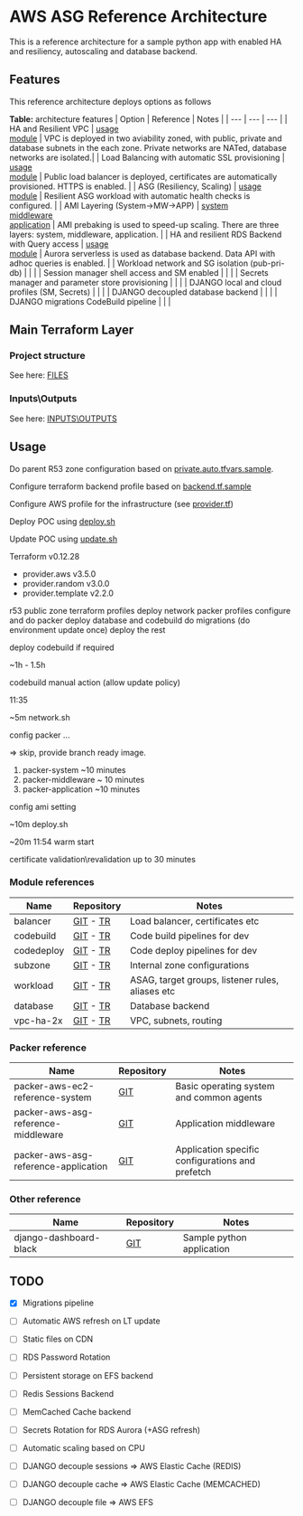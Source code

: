 # AWS ASG Reference Architecture

This is a reference architecture for a sample python app with enabled HA and resiliency, autoscaling and database backend.

## Features

This reference architecture deploys options as follows

**Table:** architecture features
| Option | Reference | Notes |
| --- | --- | --- |
| HA and Resilient VPC | [usage](network.tf)<br>[module][vpc-ha-2x] | VPC is deployed in two aviability zoned, with public, private and database subnets in the each zone. Private networks are NATed, database networks are isolated.|
| Load Balancing with automatic SSL provisioning | [usage](balancer.tf)<br>[module][balancer] | Public load balancer is deployed, certificates are automatically provisioned. HTTPS is enabled. |
| ASG (Resiliency, Scaling) | [usage](workload.tf)<br>[module][workload] | Resilient ASG workload with automatic health checks is configured. |
| AMI Layering (System->MW->APP) | [system][pkr-system]<br>[middleware][pkr-middleware]<br>[application][pkr-application] | AMI prebaking is used to speed-up scaling. There are three layers: system, middleware, application. |
| HA and resilient RDS Backend with Query access | [usage](database.tf)<br>[module][database] | Aurora serverless is used as database backend. Data API with adhoc queries is enabled. |
| Workload network and SG isolation (pub-pri-db) | | |
| Session manager shell access and SM enabled | | |
| Secrets manager and parameter store provisioning | | |
| DJANGO local and cloud profiles (SM, Secrets) | | |
| DJANGO decoupled database backend | | |
| DJANGO migrations CodeBuild pipeline | | |

## Main Terraform Layer

### Project structure

See here: [FILES](FILES.md)

### Inputs\Outputs

See here: [INPUTS\OUTPUTS](INOUT.md)

## Usage

Do parent R53 zone configuration based on [private.auto.tfvars.sample](private.auto.tfvars.sample).

Configure terraform backend profile based on [backend.tf.sample](backend.tf.sample)

Configure AWS profile for the infrastructure (see [provider.tf](provider.tf))

Deploy POC using [deploy.sh](deploy.sh)

Update POC using [update.sh](update.sh)

Terraform v0.12.28
+ provider.aws v3.5.0
+ provider.random v3.0.0
+ provider.template v2.2.0

r53 public zone
terraform profiles
deploy network
packer profiles
configure and do packer
deploy database and codebuild
do migrations (do environment update once)
deploy the rest


deploy codebuild if required

~1h - 1.5h

codebuild manual action (allow update policy)

11:35

~5m network.sh

config packer ...

=> skip, provide branch ready image.

1. packer-system ~10 minutes
2. packer-middleware ~ 10 minutes
3. packer-application ~10 minutes

config ami setting

~10m deploy.sh

~20m 11:54 warm start

certificate validation\revalidation up to 30 minutes


### Module references

| Name | Repository | Notes |
| --- | --- | --- |
| balancer | [GIT][balancer] - [TR][balancer-tr] | Load balancer, certificates etc |
| codebuild | [GIT][codedeploy] - [TR][codebuild-tr] | Code build pipelines for dev |
| codedeploy | [GIT][codedeploy] - [TR][codedeploy-tr] | Code deploy pipelines for dev |
| subzone | [GIT][subzone] - [TR][subzone-tr] | Internal zone configurations |
| workload | [GIT][workload] - [TR][workload-tr] | ASAG, target groups, listener rules, aliases etc |
| database | [GIT][database] - [TR][database-tr] | Database backend |
| vpc-ha-2x | [GIT][vpc-ha-2x] - [TR][vpc-ha-2x-tr] | VPC, subnets, routing |

### Packer reference

| Name | Repository | Notes |
| --- | --- | --- |
| packer-aws-ec2-reference-system | [GIT][pkr-system] | Basic operating system and common agents |
| packer-aws-asg-reference-middleware | [GIT][pkr-middleware] | Application middleware |
| packer-aws-asg-reference-application | [GIT][pkr-application] | Application specific configurations and prefetch |

### Other reference

| Name | Repository | Notes |
| --- | --- | --- |
| django-dashboard-black | [GIT][app-src] | Sample python application |  

## TODO

* [x] Migrations pipeline
* [ ] Automatic AWS refresh on LT update
* [ ] Static files on CDN
* [ ] RDS Password Rotation
* [ ] Persistent storage on EFS backend
* [ ] Redis Sessions Backend
* [ ] MemCached Cache backend
* [ ] Secrets Rotation for RDS Aurora (+ASG refresh)
* [ ] Automatic scaling based on CPU
* [ ] DJANGO decouple sessions => AWS Elastic Cache (REDIS)
* [ ] DJANGO decouple cache  => AWS Elastic Cache (MEMCACHED)
* [ ] DJANGO decouple file => AWS EFS


[balancer]: https://github.com/btower-labz/terraform-aws-btlabz-arch-ref-ec2-balancer-module
[codebuild]: https://github.com/btower-labz/terraform-aws-btlabz-arch-ref-asg-codebuild-module
[codedeploy]: https://github.com/btower-labz/terraform-aws-btlabz-arch-ref-asf-codedeploy-module
[subzone]: https://github.com/btower-labz/terraform-aws-btlabz-arch-ref-ec2-subzone-module
[workload]: https://github.com/btower-labz/terraform-aws-btlabz-arch-ref-asg-workload-module
[database]: https://github.com/btower-labz/terraform-aws-btlabz-aurora-serverless-module
[vpc-ha-2x]: https://github.com/btower-labz/terraform-aws-btlabz-pub2x-pri2x-dbs2x

[balancer-tr]: https://registry.terraform.io/modules/btower-labz/btlabz-arch-ref-ec2-balancer-module/aws
[codebuild-tr]: https://registry.terraform.io/modules/btower-labz/btlabz-arch-ref-ec2-codebuild-module/aws
[codedeploy-tr]: https://registry.terraform.io/modules/btower-labz/btlabz-arch-ref-ec2-codedeploy-module/aws
[subzone-tr]: https://registry.terraform.io/modules/btower-labz/btlabz-arch-ref-ec2-subzone-module/aws
[workload-tr]: https://registry.terraform.io/modules/btower-labz/btlabz-arch-ref-asg-workload-module/aws
[database-tr]: https://registry.terraform.io/modules/btower-labz/btlabz-aurora-serverless-module/aws
[vpc-ha-2x-tr]: https://registry.terraform.io/modules/btower-labz/terraform-aws-btlabz-pub2x-pri2x-dbs2x/aws

[pkr-system]: https://github.com/btower-labz/packer-aws-ec2-reference-system
[pkr-middleware]: https://github.com/btower-labz/packer-aws-asg-reference-middleware
[pkr-application]: https://github.com/btower-labz/packer-aws-asg-reference-application

[app-src]: https://github.com/btower-labz/django-dashboard-black
